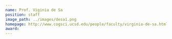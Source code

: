 ```yaml
---
name: Prof. Viginia de Sa
position: staff
image_path: ../images/desa1.png
homepage: http://www.cogsci.ucsd.edu/people/faculty/virginia-de-sa.html
award: 
---
```

